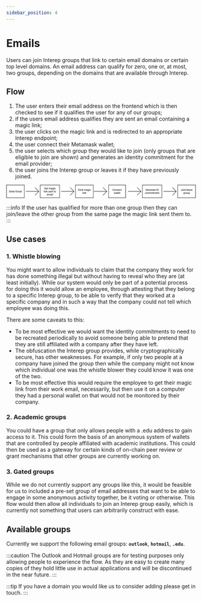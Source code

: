 ```yaml
---
sidebar_position: 4
---
```


# Emails

Users can join Interep groups that link to certain email domains or certain top level domains. An email address can qualify for zero, one or, at most, two groups, depending on the domains that are available through Interep.

## Flow

1. The user enters their email address on the frontend which is then checked to see if it qualifies the user for any of our groups;
2. if the users email address qualifies they are sent an email containing a magic link;
3. the user clicks on the magic link and is redirected to an appropriate Interep endpoint;
4. the user connect their Metamask wallet;
5. the user selects which group they would like to join (only groups that are eligible to join are shown) and generates an identity commitment for the email provider;
6. the user joins the Interep group or leaves it if they have previously joined.

![Email flow](/img/email_flow.svg)

:::info
If the user has qualified for more than one group then they can join/leave the other group from the same page the magic link sent them to.
:::

## Use cases

### 1. Whistle blowing

You might want to allow individuals to claim that the company they work for has done something illegal but without having to reveal who they are (at least initially). While our system would only be part of a potential process for doing this it would allow an employee, through attesting that they belong to a specific Interep group, to be able to verify that they worked at a specific company and in such a way that the company could not tell which employee was doing this.

There are some caveats to this:

-   To be most effective we would want the identity commitments to need to be recreated periodically to avoid someone being able to pretend that they are still affiliated with a company after they have left.
-   The obfuscation the Interep group provides, while cryptographically secure, has other weaknesses. For example, if only two people at a company have joined the group then while the company might not know which individual one was the whistle blower they could know it was one of the two.
-   To be most effective this would require the employee to get their magic link from their work email, necessarily, but then use it on a computer they had a personal wallet on that would not be monitored by their company.

### 2. Academic groups

You could have a group that only allows people with a .edu address to gain access to it. This could form the basis of an anonymous system of wallets that are controlled by people affiliated with academic institutions. This could then be used as a gateway for certain kinds of on-chain peer review or grant mechanisms that other groups are currently working on.

### 3. Gated groups

While we do not currently support any groups like this, it would be feasible for us to included a pre-set group of email addresses that want to be able to engage in some anonymous activity together, be it voting or otherwise. This flow would then allow all individuals to join an Interep group easily, which is currently not something that users can arbitrarily construct with ease.

## Available groups

Currently we support the following email groups: **`outlook`**, **`hotmail`**, **`.edu`**.

:::caution
The Outlook and Hotmail groups are for testing purposes only allowing people to experience the flow. As they are easy to create many copies of they hold little use in actual applications and will be discontinued in the near future.
:::

:::tip
If you have a domain you would like us to consider adding please get in touch.
:::
